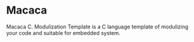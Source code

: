 # Macaca
Macaca C. Modulization Template is a C language template of modulizing your code and suitable for embedded system.
